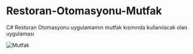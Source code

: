 # Restoran-Otomasyonu-Mutfak
C# Restoran Otomasyonu uygulamamın mutfak kısmında kullanılacak olan uygulaması


![Mutfak](https://github.com/merenisler/Restoran-Otomasyonu-Mutfak/assets/142229251/f47e3006-129b-4a9f-8caf-6831c289e62a)

